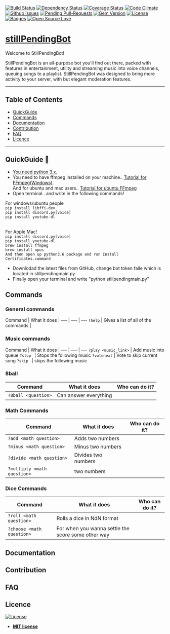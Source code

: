 [![Build Status](http://img.shields.io/travis/badges/badgerbadgerbadger.svg?style=flat-square)](https://travis-ci.org/badges/badgerbadgerbadger) [![Dependency Status](http://img.shields.io/gemnasium/badges/badgerbadgerbadger.svg?style=flat-square)](https://gemnasium.com/badges/badgerbadgerbadger) [![Coverage Status](http://img.shields.io/coveralls/badges/badgerbadgerbadger.svg?style=flat-square)](https://coveralls.io/r/badges/badgerbadgerbadger) [![Code Climate](http://img.shields.io/codeclimate/github/badges/badgerbadgerbadger.svg?style=flat-square)](https://codeclimate.com/github/badges/badgerbadgerbadger) [![Github Issues](http://githubbadges.herokuapp.com/badges/badgerbadgerbadger/issues.svg?style=flat-square)](https://github.com/badges/badgerbadgerbadger/issues) [![Pending Pull-Requests](http://githubbadges.herokuapp.com/badges/badgerbadgerbadger/pulls.svg?style=flat-square)](https://github.com/badges/badgerbadgerbadger/pulls) [![Gem Version](http://img.shields.io/gem/v/badgerbadgerbadger.svg?style=flat-square)](https://rubygems.org/gems/badgerbadgerbadger) [![License](http://img.shields.io/:license-mit-blue.svg?style=flat-square)](http://badges.mit-license.org) [![Badges](http://img.shields.io/:badges-9/9-ff6799.svg?style=flat-square)](https://github.com/badges/badgerbadgerbadger) [![Open Source Love](https://badges.frapsoft.com/os/v1/open-source.svg?v=102)](https://github.com/Cmoen11/BuffBot/)


# [stillPendingBot](https://emojidefine.com/wp-content/uploads/2017/05/Thinking-Face-Windows-Emoji.png)

Welcome to StillPendingBot! 

StillPendingBot is an all-purpose bot you'll find out there, packed with features in entertainment, utility and streaming music into voice channels, queuing songs to a playlist. StillPendingBot was designed to bring more activity to your server, with but elegant moderation features.


---


## Table of Contents



- [QuickGuide](#quickguide)
- [Commands](#commands)
- [Documentation](#documentation)
- [Contribution](#contribution)
- [FAQ](#faq)
- [Licence](#license)
---




## QuickGuide 📍
- [You need python 3.x.](https://www.python.org/downloads/)
- You need to have ffmpeg installed on your machine.. [Tutorial for FFmpeg(Windows)](http://www.hongkiat.com/blog/ffmpeg-guide/). <br> And for ubuntu and mac users.. [Tutorial for ubuntu FFmpeg ](https://medium.com/portfolio-of-bilash/install-ffmpeg-on-ubuntu-mac-os-98588f3251d7)
- Open terminal.. and write in the following commands!


For windows/ubuntu people<br>
`pip install libffi-dev`<br>
`pip install discord.py[voice]`<br>
`pip install youtube-dl`<br>
<br>

For Apple Mac!<br>
`pip install discord.py[voice]`<br>
`pip install youtube-dl`<br>
`brew install ffmpeg`<br>
`brew install opus`<br>
`And then open up python3.6 package and run Install Certificates.command`<br>



- Downlodad the latest files from GitHub, change bot token faile which is located in stillpendingmain.py
- Finally open your terminal and write "python stillpendingmain.py"



## Commands


### General commands
Command | What it does |
--- | --- | ---
`!help` | Gives a list of all of the commands |


### Music commands
Command | What it does |
--- | --- | ---
`?play <music_link>` | Add music into queue 
`?stop ` | Stops the following music
`?votenext` | Vote to skip current song 
`?skip ` | skips the following music


### 8ball
Command | What it does | Who can do it?
--- | --- | ---
`!8ball <question>` | Can answer everything |


### Math Commands
Command | What it does | Who can do it?
--- | --- | ---
`?add <math question>` | Adds two numbers |
`?minus <math question>` | Minus two numbers |
`?divide <math question>` | Divides two numbers |
`?multiply <math question>` |  two numbers |

### Dice Commands
Command | What it does | Who can do it?
--- | --- | ---
`?roll <math question>` | Rolls a dice in NdN format |
`?choose <math question>` | For when you wanna settle the score some other way |

## Documentation





## Contribution





## FAQ




## Licence

[![License](http://img.shields.io/:license-mit-blue.svg?style=flat-square)](http://badges.mit-license.org)

- **[MIT license](http://opensource.org/licenses/mit-license.php)**


